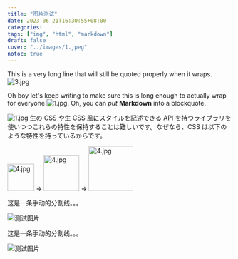 ```yaml
---
title: "图片测试"
date: 2023-06-21T16:30:55+08:00
categories: 
tags: ["img", "html", "markdown"]
draft: false
cover: "../images/1.jpeg"
notoc: true
---
```


<p>This is a very long line that will still be quoted properly when it wraps. <img src="/3.jpg" alt="3.jpg" /></p>

Oh boy let's keep writing to make sure this is long enough to actually wrap for everyone <img src="/1.jpg" alt="1.jpg" />. Oh, you can *put* **Markdown** into a blockquote.

<img src="/1.jpg" alt="1.jpg" /> 生の CSS や生 CSS 風にスタイルを記述できる API を持つライブラリを使いつつこれらの特性を保持することは難しいです。なぜなら、CSS は以下のような特性を持っているからです。

<img src="/4.jpg" alt="4.jpg" style="width: 60px;" /> =>
<img src="/4.jpg" alt="4.jpg" style="width: 80px;" /> =>
<img src="/4.jpg" alt="4.jpg" style="width: 100px;" />

这是一条手动的分割线。。。


![测试图片](https://qiniu.sukoshi.xyz/attach/2019/06/BA98379B-EA0F-48DB-B6E1-D475D6BC4AB2.jpg@webp "中和街道")

这是一条手动的分割线。。。

![测试图片](https://qiniu.sukoshi.xyz/attach/2019/06/IMG_4786.jpg@webp)